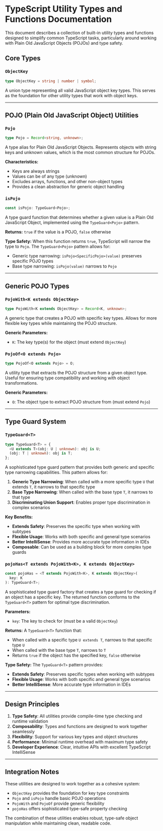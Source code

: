 # TypeScript Utility Types and Functions Documentation

This document describes a collection of built-in utility types and functions designed to simplify common TypeScript tasks, particularly around working with Plain Old JavaScript Objects (POJOs) and type safety.

## Core Types

### `ObjectKey`
```typescript
type ObjectKey = string | number | symbol;
```

A union type representing all valid JavaScript object key types. This serves as the foundation for other utility types that work with object keys.


---

## POJO (Plain Old JavaScript Object) Utilities

### `Pojo`
```typescript
type Pojo = Record<string, unknown>;
```

A type alias for Plain Old JavaScript Objects. Represents objects with string keys and unknown values, which is the most common structure for POJOs.

**Characteristics:**
- Keys are always strings
- Values can be of any type (unknown)
- Excludes arrays, functions, and other non-object types
- Provides a clean abstraction for generic object handling

### `isPojo`
```typescript
const isPojo: TypeGuard<Pojo>;
```

A type guard function that determines whether a given value is a Plain Old JavaScript Object, implemented using the `TypeGuard<Pojo>` pattern.

**Returns:** `true` if the value is a POJO, `false` otherwise

**Type Safety:** When this function returns `true`, TypeScript will narrow the type to `Pojo`. The `TypeGuard<Pojo>` pattern allows for:
- Generic type narrowing: `isPojo<SpecificPojo>(value)` preserves specific POJO types
- Base type narrowing: `isPojo(value)` narrows to `Pojo`

---

## Generic POJO Types

### `PojoWith<K extends ObjectKey>`
```typescript
type PojoWith<K extends ObjectKey> = Record<K, unknown>;
```

A generic type that creates a POJO with specific key types. Allows for more flexible key types while maintaining the POJO structure.

**Generic Parameters:**
- `K`: The key type(s) for the object (must extend `ObjectKey`)


### `PojoOf<O extends Pojo>`
```typescript
type PojoOf<O extends Pojo> = O;
```

A utility type that extracts the POJO structure from a given object type. Useful for ensuring type compatibility and working with object transformations.

**Generic Parameters:**
- `O`: The object type to extract POJO structure from (must extend `Pojo`)


---

## Type Guard System

### `TypeGuard<T>`
```typescript
type TypeGuard<T> = {
  <U extends T>(obj: U | unknown): obj is U;
  (obj: T | unknown): obj is T;
};
```

A sophisticated type guard pattern that provides both generic and specific type narrowing capabilities. This pattern allows for:

1. **Generic Type Narrowing**: When called with a more specific type `U` that extends `T`, it narrows to that specific type
2. **Base Type Narrowing**: When called with the base type `T`, it narrows to that type
3. **Discriminating Union Support**: Enables proper type discrimination in complex scenarios

**Key Benefits:**
- **Extends Safety**: Preserves the specific type when working with subtypes
- **Flexible Usage**: Works with both specific and general type scenarios
- **Better IntelliSense**: Provides more accurate type information in IDEs
- **Composable**: Can be used as a building block for more complex type guards

### `pojoHas<T extends PojoWith<K>, K extends ObjectKey>`
```typescript
const pojoHas = <T extends PojoWith<K>, K extends ObjectKey>(
  key: K
): TypeGuard<T>;
```

A sophisticated type guard factory that creates a type guard for checking if an object has a specific key. The returned function conforms to the `TypeGuard<T>` pattern for optimal type discrimination.

**Parameters:**
- `key`: The key to check for (must be a valid `ObjectKey`)

**Returns:** A `TypeGuard<T>` function that:
- When called with a specific type `U extends T`, narrows to that specific type `U`
- When called with the base type `T`, narrows to `T`
- Returns `true` if the object has the specified key, `false` otherwise

**Type Safety:** The `TypeGuard<T>` pattern provides:
- **Extends Safety**: Preserves specific types when working with subtypes
- **Flexible Usage**: Works with both specific and general type scenarios
- **Better IntelliSense**: More accurate type information in IDEs


---

## Design Principles

1. **Type Safety**: All utilities provide compile-time type checking and runtime validation
2. **Composability**: Types and functions are designed to work together seamlessly
3. **Flexibility**: Support for various key types and object structures
4. **Performance**: Minimal runtime overhead with maximum type safety
5. **Developer Experience**: Clear, intuitive APIs with excellent TypeScript IntelliSense

---

## Integration Notes

These utilities are designed to work together as a cohesive system:
- `ObjectKey` provides the foundation for key type constraints
- `Pojo` and `isPojo` handle basic POJO operations
- `PojoWith` and `PojoOf` provide generic flexibility
- `pojoHas` offers sophisticated type-safe property checking

The combination of these utilities enables robust, type-safe object manipulation while maintaining clean, readable code.